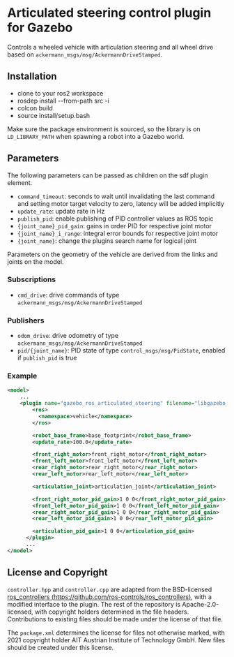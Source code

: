 # Articulated steering control plugin for Gazebo

Controls a wheeled vehicle with articulation steering and all wheel drive based on `ackermann_msgs/msg/AckermannDriveStamped`.

## Installation

* clone to your ros2 workspace
* rosdep install --from-path src -i
* colcon build
* source install/setup.bash

Make sure the package environment is sourced, so the library is on `LD_LIBRARY_PATH` when spawning a robot into a Gazebo world.

## Parameters

The following parameters can be passed as children on the sdf plugin element.

* `command_timeout`: seconds to wait until invalidating the last command and setting motor target velocity to zero, latency will be added implicitly
* `update_rate`: update rate in Hz
* `publish_pid`: enable publishing of PID controller values as ROS topic
* `{joint_name}_pid_gain`: gains in order PID for respective joint motor
* `{joint_name}_i_range`: integral error bounds for respective joint motor
* `{joint_name}`: change the plugins search name for logical joint

Parameters on the geometry of the vehicle are derived from the links and joints on the model.

### Subscriptions

* `cmd_drive`: drive commands of type `ackermann_msgs/msg/AckermannDriveStamped`

### Publishers

* `odom_drive`: drive odometry of type `ackermann_msgs/msg/AckermannDriveStamped`
* `pid/{joint_name}`: PID state of type `control_msgs/msg/PidState`, enabled if `publish_pid` is true

### Example

```xml
<model>
    ...
    <plugin name="gazebo_ros_articulated_steering" filename="libgazebo_ros_articulated_steering.so">
        <ros>
          <namespace>vehicle</namespace>
        </ros>

        <robot_base_frame>base_footprint</robot_base_frame>
        <update_rate>100.0</update_rate>

        <front_right_motor>front_right_motor</front_right_motor>
        <front_left_motor>front_left_motor</front_left_motor>
        <rear_right_motor>rear_right_motor</rear_right_motor>
        <rear_left_motor>rear_left_motor</rear_left_motor>

        <articulation_joint>articulation_joint</articulation_joint>

        <front_right_motor_pid_gain>1 0 0</front_right_motor_pid_gain>
        <front_left_motor_pid_gain>1 0 0</front_left_motor_pid_gain>
        <rear_right_motor_pid_gain>1 0 0</rear_right_motor_pid_gain>
        <rear_left_motor_pid_gain>1 0 0</rear_left_motor_pid_gain>

        <articulation_pid_gain>1 0 0</articulation_pid_gain>
      </plugin>
      ...
</model>
```

## License and Copyright

`controller.hpp` and `controller.cpp` are adapted from the BSD-licensed [ros_controllers (https://github.com/ros-controls/ros_controllers)](https://github.com/ros-controls/ros_controllers), with a modified interface to the plugin.
The rest of the repository is Apache-2.0-licensed, with copyright holders determined in the file headers.
Contributions to existing files should be made under the license of that file.

The `package.xml` determines the license for files not otherwise marked, with 2021 copyright holder AIT Austrian Institute of Technology GmbH.
New files should be created under this license.
